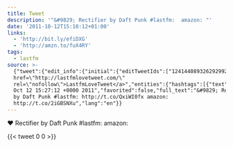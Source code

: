 ```yaml
---
title: Tweet
description: '"&#9829; Rectifier by Daft Punk #lastfm:  amazon: "'
date: '2011-10-12T15:10:12+01:00'
links:
  - 'http://bit.ly/efiDXG'
  - 'http://amzn.to/fuX4RY'
tags:
  - lastfm
source: >-
  {"tweet":{"edit_info":{"initial":{"editTweetIds":["124144089326292992"],"editableUntil":"2011-10-12T16:27:12.038Z","editsRemaining":"5","isEditEligible":true}},"retweeted":false,"source":"<a
  href=\"http://lastfmlovetweet.com/\"
  rel=\"nofollow\">LastfmLoveTweet</a>","entities":{"hashtags":[{"text":"lastfm","indices":["31","38"]}],"symbols":[],"user_mentions":[],"urls":[{"url":"http://t.co/QxiWI0fx","expanded_url":"http://bit.ly/efiDXG","display_url":"bit.ly/efiDXG","indices":["40","60"]},{"url":"http://t.co/2iGBSNXu","expanded_url":"http://amzn.to/fuX4RY","display_url":"amzn.to/fuX4RY","indices":["69","89"]}]},"display_text_range":["0","89"],"favorite_count":"0","id_str":"124144089326292992","truncated":false,"retweet_count":"0","id":"124144089326292992","possibly_sensitive":false,"created_at":"Wed
  Oct 12 15:27:12 +0000 2011","favorited":false,"full_text":"&#9829; Rectifier
  by Daft Punk #lastfm: http://t.co/QxiWI0fx amazon:
  http://t.co/2iGBSNXu","lang":"en"}}
---
```

&#9829; Rectifier by Daft Punk #lastfm:  amazon: 
    
{{< tweet 0 0 >}}
    
